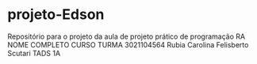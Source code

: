 # projeto-Edson
Repositório para o projeto da aula de projeto prático de programação
RA	          NOME COMPLETO	                          CURSO	      TURMA
3021104564    Rubia Carolina Felisberto Scutari       TADS        1A
